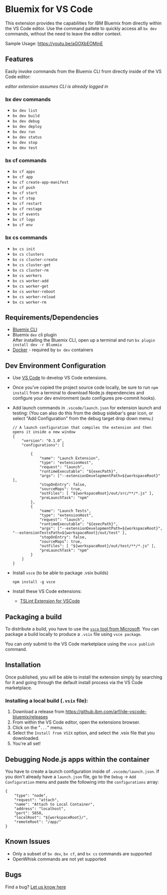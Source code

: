 # Bluemix for VS Code

This extension provides the capabilities for IBM Bluemix from directly within the VS Code editor.   Use the command pallete to quickly access all `bx dev` commands, without the need to leave the editor context.

Sample Usage: https://youtu.be/aGOXbEOMinE

## Features

Easily invoke commands from the Bluemix CLI from directly inside of the VS Code editor:

_editor extension assumes CLI is already logged in_

### bx dev commands
* `bx dev list`
* `bx dev build`
* `bx dev debug`
* `bx dev deploy`
* `bx dev run`
* `bx dev status`
* `bx dev stop`
* `bx dev test`

### bx cf commands

* `bx cf apps`
* `bx cf app`
* `bx cf create-app-manifest`
* `bx cf push`
* `bx cf start`
* `bx cf stop`
* `bx cf restart`
* `bx cf restage`
* `bx cf events`
* `bx cf logs`
* `bx cf env`

### bx cs commands

* `bx cs init`
* `bx cs clusters`
* `bx cs cluster-create`
* `bx cs cluster-get`
* `bx cs cluster-rm`
* `bx cs workers`
* `bx cs worker-add`
* `bx cs worker-get`
* `bx cs worker-reboot`
* `bx cs worker-reload`
* `bx cs worker-rm`

## Requirements/Dependencies

* [Bluemix CLI](https://plugins.ng.bluemix.net/ui/home.html)
* Bluemix `dev` cli plugin   
    After installing the Bluemix CLI, open up a terminal and run `bx plugin install dev -r Bluemix`
* [Docker](https://www.docker.com/) - required by `bx dev` containers


## Dev Environment Configuration

* Use [VS Code](https://code.visualstudio.com/) to develop VS Code extensions.
* Once you've copied the project source code locally, be sure to run `npm install` from a terminal to download Node.js dependencies and configure your dev environment (auto configures pre-commit hooks).
* Add launch commands in `.vscode/launch.json` for extension launch and testing:
    (You can also do this from the debug sidebar's gear icon, or select "Add Configuration" from the debug target drop down menu.)

    ```
    // A launch configuration that compiles the extension and then opens it inside a new window
    {
        "version": "0.1.0",
        "configurations": [
            
            {
                "name": "Launch Extension",
                "type": "extensionHost",
                "request": "launch",
                "runtimeExecutable": "${execPath}",
                "args": ["--extensionDevelopmentPath=${workspaceRoot}" ],
                "stopOnEntry": false,
                "sourceMaps": true,
                "outFiles": [ "${workspaceRoot}/out/src/**/*.js" ],
                "preLaunchTask": "npm"
            },
            {
                "name": "Launch Tests",
                "type": "extensionHost",
                "request": "launch",
                "runtimeExecutable": "${execPath}",
                "args": ["--extensionDevelopmentPath=${workspaceRoot}", "--extensionTestsPath=${workspaceRoot}/out/test" ],
                "stopOnEntry": false,
                "sourceMaps": true,
                "outFiles": [ "${workspaceRoot}/out/test/**/*.js" ],
                "preLaunchTask": "npm"
            }
        ]
    }
    ```
* Install `vsce` (to be able to package .vsix builds)
    ```
    npm install -g vsce
    ```
* Install these VS Code extensions:
    * [TSLint Extension for VSCode](https://marketplace.visualstudio.com/items?itemName=eg2.tslint)



## Packaging a build

To distribute a build, you have to use the [`vsce` tool from Microsoft](https://code.visualstudio.com/docs/extensions/publish-extension).   You can package a build locally to produce a `.vsix` file using `vsce package`.

You can *only* submit to the VS Code marketplace using the `vsce publish` command.  

## Installation 

Once published, you will be able to install the extension simply by searching for it and going through the default install process via the VS Code marketplace.

### Installing a local build (`.vsix` file):

1. Download a release from https://github.ibm.com/arf/ide-vscode-bluemix/releases
1. From within the VS Code editor, open the extensions browser.
1. Click on the "`...`" menu. 
1. Select the `Install from VSIX` option, and select the .vsix file that you downloaded.
1. You're all set! 


## Debugging Node.js apps within the container

You have to create a launch configuration inside of `.vscode/launch.json`.   If you don't already have a `launch.json` file, go to the `Debug` -> `Add Configuration` menu and paste the following into the `configurations` array:

```
{
    "type": "node",
    "request": "attach",
    "name": "Attach to Local Container",
    "address": "localhost",
    "port": 5858,
    "localRoot": "${workspaceRoot}/",
    "remoteRoot": "/app/"
}
```

## Known Issues

* Only a subset of `bx dev`, `bx cf`, and `bx cs` commands are supported
* OpenWhisk commands are not yet supported

## Bugs

Find a bug?  [Let us know here](https://github.ibm.com/arf/ide-vscode-bluemix/issues)

